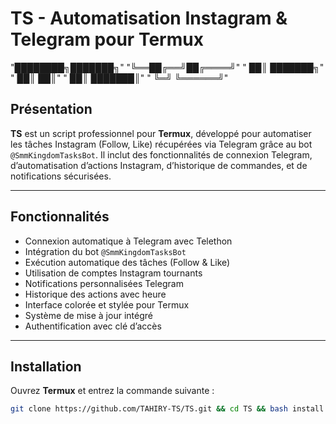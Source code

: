 # TS - Automatisation Instagram & Telegram pour Termux

"████████╗███████╗"
"╚══██╔══╝██╔════╝"
"   ██║   ███████╗"
"   ██║        ██║"
"   ██║   ███████║"
"   ╚═╝   ╚══════╝"

## Présentation

**TS** est un script professionnel pour **Termux**, développé pour automatiser les tâches Instagram (Follow, Like) récupérées via Telegram grâce au bot `@SmmKingdomTasksBot`. Il inclut des fonctionnalités de connexion Telegram, d’automatisation d’actions Instagram, d’historique de commandes, et de notifications sécurisées.

---

## Fonctionnalités

- Connexion automatique à Telegram avec Telethon
- Intégration du bot `@SmmKingdomTasksBot`
- Exécution automatique des tâches (Follow & Like)
- Utilisation de comptes Instagram tournants
- Notifications personnalisées Telegram
- Historique des actions avec heure
- Interface colorée et stylée pour Termux
- Système de mise à jour intégré
- Authentification avec clé d’accès

---

## Installation

Ouvrez **Termux** et entrez la commande suivante :

```bash
git clone https://github.com/TAHIRY-TS/TS.git && cd TS && bash install.sh
